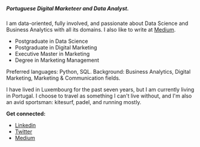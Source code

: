 ##### Portuguese Digital Marketeer and Data Analyst.
I am data-oriented, fully involved, and passionate about Data Science and Business Analytics with all its domains. I also like to write at [Medium](https://bit.ly/3gDC5Sp).

- Postgraduate in Data Science
- Postgraduate in Digital Marketing
- Executive Master in Marketing
- Degree in Marketing Management

Preferred languages: Python, SQL.
Background: Business Analytics, Digital Marketing, Marketing & Communication fields. 

I have lived in Luxembourg for the past seven years, but I am currently living in Portugal. 
I choose to travel as something I can't live without, and I'm also an avid sportsman: kitesurf, padel, and running mostly.

**Get connected:**

- [Linkedin](http://bit.ly/2ybRqYT)
- [Twitter](https://bit.ly/3gAwMTP)
- [Medium](https://bit.ly/3gDC5Sp)
